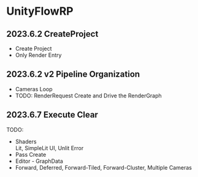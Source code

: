 # UnityFlowRP
## 2023.6.2 CreateProject

- Create Project    
- Only Render Entry  

## 2023.6.2 v2 Pipeline Organization

 - Cameras Loop    
 - TODO: RenderRequest Create and Drive the RenderGraph

 ## 2023.6.7 Execute Clear

 TODO:  

 - Shaders  
   Lit,
   SimpleLit
   UI,
   Unlit
   Error
 - Pass Create  
 - Editor - GraphData  
 - Forward, Deferred, Forward-Tiled, Forward-Cluster, Multiple Cameras  